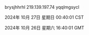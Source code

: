 brysjhhrhl 219.139.197.74 yqqlmgsycl

2024年 10月 27日 星期日 00:40:01 CST

2024年 10月 26日 星期六 16:40:01 GMT
